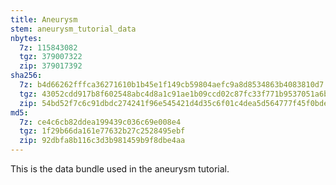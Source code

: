```yaml
---
title: Aneurysm
stem: aneurysm_tutorial_data
nbytes:
  7z: 115843082
  tgz: 379007322
  zip: 379017392
sha256:
  7z: b4d66262fffca36271610b1b45e1f149cb59804aefc9a8d8534863b4083810d7
  tgz: 43052cdd917b8f602548abc4d8a1c91ae1b09ccd02c87fc33f771b9537051a6b
  zip: 54bd52f7c6c91dbdc274241f96e545421d4d35c6f01c4dea5d564777f45f0bde
md5:
  7z: ce4c6cb82ddea199439c036c69e008e4
  tgz: 1f29b66da161e77632b27c2528495ebf
  zip: 92dbfa8b116c3d3b981459b9f8dbe4aa
---
```

This is the data bundle used in the aneurysm tutorial.
